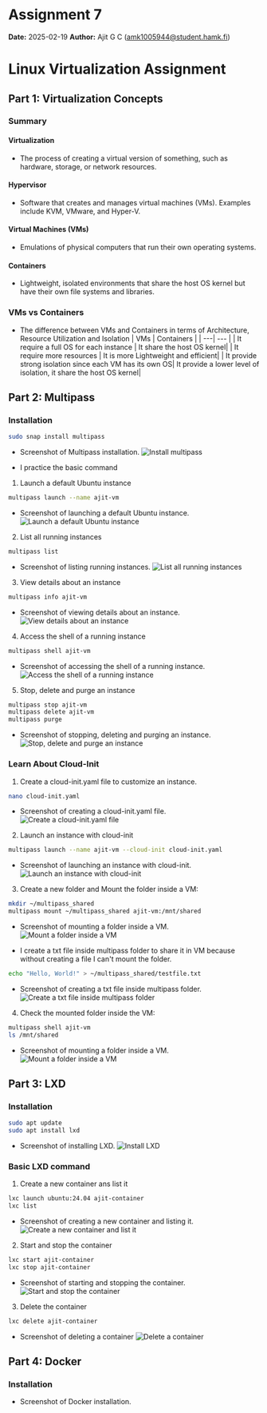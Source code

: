 # Assignment 7
**Date:** 2025-02-19
**Author:** Ajit G C (amk1005944@student.hamk.fi) 


# Linux Virtualization Assignment

## Part 1: Virtualization Concepts
### Summary

#### Virtualization
- The process of creating a virtual version of something, such as hardware, storage, or network resources.

#### Hypervisor
- Software that creates and manages virtual machines (VMs). Examples include KVM, VMware, and Hyper-V.

#### Virtual Machines (VMs)
- Emulations of physical computers that run their own operating systems.

#### Containers
- Lightweight, isolated environments that share the host OS kernel but have their own file systems and libraries.

### **VMs vs Containers**
- The difference between VMs and Containers in terms of Architecture, Resource Utilization and Isolation
| VMs | Containers | 
| ---| --- | 
| It require a full OS for each instance | It share the host OS kernel|
| It require more resources | It is more Lightweight and efficient|
| It provide strong isolation since each VM has its own OS| It provide a lower level of isolation, it share the host OS kernel|
 

## Part 2: Multipass
### Installation
```bash
sudo snap install multipass
```
- Screenshot of Multipass installation.
![Install multipass](image/install%20multipass.png)

- I practice the basic command 
1. Launch a default Ubuntu instance
```bash
multipass launch --name ajit-vm
```
- Screenshot of launching a default Ubuntu instance.
![Launch a default Ubuntu instance](image/multipass%20lunch.png)
2. List all running instances
```bash 
multipass list
```
- Screenshot of listing running instances.
![List all running instances](image/multipass%20list.png)

3. View details about an instance 
```bash
multipass info ajit-vm
```
- Screenshot of viewing details about an instance.
![View details about an instance](image/Multipass-info.png)
4. Access the shell of a running instance
```bash
multipass shell ajit-vm
```
- Screenshot of accessing the shell of a running instance.
![Access the shell of a running instance](image/multipas%20shell.png)

5. Stop, delete and purge an instance
```bash
multipass stop ajit-vm
multipass delete ajit-vm
multipass purge
```
- Screenshot of stopping, deleting and purging an instance.
![Stop, delete and purge an instance](image/stop:delete:purge.png)

### Learn About Cloud-Init

1. Create a cloud-init.yaml file to customize an instance.
```bash
nano cloud-init.yaml
```
- Screenshot of creating a cloud-init.yaml file.
![Create a cloud-init.yaml file](image/nano%20cloud-init.png)
2. Launch an instance with cloud-init
```bash
multipass launch --name ajit-vm --cloud-init cloud-init.yaml
```
- Screenshot of launching an instance with cloud-init.
![Launch an instance with cloud-init](image/cloud%20lunch.png)

3.  Create a new folder and Mount the folder inside a VM:
```bash
mkdir ~/multipass_shared
multipass mount ~/multipass_shared ajit-vm:/mnt/shared
```
- Screenshot of mounting a folder inside a VM.
![Mount a folder inside a VM](image/mkdir%20and%20mount.png)

- I create a txt file inside multipass folder to share it in VM because without creating a file I can't mount the folder.
```bash 
echo "Hello, World!" > ~/multipass_shared/testfile.txt
```
- Screenshot of creating a txt file inside multipass folder.
![Create a txt file inside multipass folder](image/making%20txt%20file.png)

4. Check the mounted folder inside the VM:
```bash
multipass shell ajit-vm
ls /mnt/shared
```
- Screenshot of mounting a folder inside a VM.
![Mount a folder inside a VM](image/inside%20vm.png)




## Part 3: LXD

### Installation
```bash
sudo apt update
sudo apt install lxd
```
- Screenshot of installing LXD.
![Install LXD](image/lxd%20install.png)


### Basic LXD command

1. Create a new container ans list it
```bash
lxc launch ubuntu:24.04 ajit-container
lxc list
```
- Screenshot of creating a new container and listing it.
![Create a new container and list it](image/lxc%20lunch%20.png)
2. Start and stop the container
```bash
lxc start ajit-container
lxc stop ajit-container
```
- Screenshot of starting and stopping the container.
![Start and stop the container](image/stop.png)

3. Delete the container
```bash
lxc delete ajit-container
```
- Screenshot of deleting a container
![Delete a container](image/lxc%20delete.png)





## Part 4: Docker
### Installation
- Screenshot of Docker installation.
